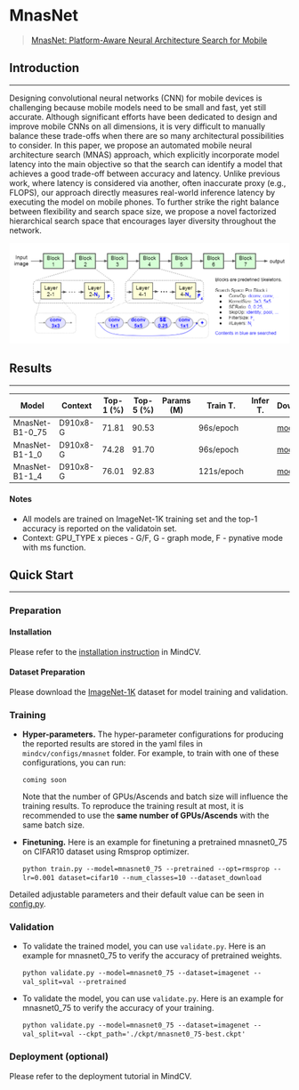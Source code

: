 # MnasNet
> [MnasNet: Platform-Aware Neural Architecture Search for Mobile](https://arxiv.org/abs/1807.11626)

## Introduction
***

Designing convolutional neural networks (CNN) for mobile devices is challenging because mobile models need to be small and fast, yet still accurate. Although significant efforts have been dedicated to design and improve mobile CNNs on all dimensions, it is very difficult to manually balance these trade-offs when there are so many architectural possibilities to consider. In this paper, we propose an automated mobile neural architecture search (MNAS) approach, which explicitly incorporate model latency into the main objective so that the search can identify a model that achieves a good trade-off between accuracy and latency. Unlike previous work, where latency is considered via another, often inaccurate proxy (e.g., FLOPS), our approach directly measures real-world inference latency by executing the model on mobile phones. To further strike the right balance between flexibility and search space size, we propose a novel factorized hierarchical search space that encourages layer diversity throughout the network.

![](mnasnet.png)

## Results
***

| Model           | Context   |  Top-1 (%)  | Top-5 (%)  |  Params (M)    | Train T. | Infer T. |  Download | Config | Log |
|-----------------|-----------|-------|-------|------------|-------|--------|---|--------|--------------|
| MnasNet-B1-0_75 |  D910x8-G  | 71.81 | 90.53 |  |  96s/epoch  |  | [model]() | [cfg]()    | [log]() |
| MnasNet-B1-1_0 |  D910x8-G  | 74.28 | 91.70 |  | 96s/epoch | | [model]() | [cfg]()    | [log]() |
| MnasNet-B1-1_4 | D910x8-G | 76.01 | 92.83 |  | 121s/epoch | | [model]() | [cfg]() | [log]() |

#### Notes
- All models are trained on ImageNet-1K training set and the top-1 accuracy is reported on the validatoin set.
- Context: GPU_TYPE x pieces - G/F, G - graph mode, F - pynative mode with ms function.  

## Quick Start
***
### Preparation

#### Installation
Please refer to the [installation instruction](https://github.com/mindspore-ecosystem/mindcv#installation) in MindCV.

#### Dataset Preparation
Please download the [ImageNet-1K](https://www.image-net.org/download.php) dataset for model training and validation.

### Training

- **Hyper-parameters.** The hyper-parameter configurations for producing the reported results are stored in the yaml files in `mindcv/configs/mnasnet` folder. For example, to train with one of these configurations, you can run:

  ```shell
  coming soon
  ```
  
  Note that the number of GPUs/Ascends and batch size will influence the training results. To reproduce the training result at most, it is recommended to use the **same number of GPUs/Ascends** with the same batch size.
  
- **Finetuning.** Here is an example for finetuning a pretrained mnasnet0_75 on CIFAR10 dataset using Rmsprop optimizer.

  ```shell
  python train.py --model=mnasnet0_75 --pretrained --opt=rmsprop --lr=0.001 dataset=cifar10 --num_classes=10 --dataset_download
  ```

Detailed adjustable parameters and their default value can be seen in [config.py](../../config.py).

### Validation

- To validate the trained model, you can use `validate.py`. Here is an example for mnasnet0_75 to verify the accuracy of pretrained weights.
  
  ```shell
  python validate.py --model=mnasnet0_75 --dataset=imagenet --val_split=val --pretrained
  ```
  
- To validate the model, you can use `validate.py`. Here is an example for mnasnet0_75 to verify the accuracy of your training.
  
  ```shell
  python validate.py --model=mnasnet0_75 --dataset=imagenet --val_split=val --ckpt_path='./ckpt/mnasnet0_75-best.ckpt'
  ```

### Deployment (optional)

Please refer to the deployment tutorial in MindCV.



